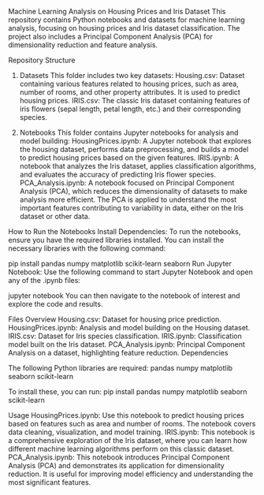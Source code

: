 Machine Learning Analysis on Housing Prices and Iris Dataset
This repository contains Python notebooks and datasets for machine learning analysis, focusing on housing prices and Iris dataset classification. The project also includes a Principal Component Analysis (PCA) for dimensionality reduction and feature analysis.

Repository Structure
1. Datasets
This folder includes two key datasets:
Housing.csv: Dataset containing various features related to housing prices, such as area, number of rooms, and other property attributes. It is used to predict housing prices.
IRIS.csv: The classic Iris dataset containing features of iris flowers (sepal length, petal length, etc.) and their corresponding species.

2. Notebooks
This folder contains Jupyter notebooks for analysis and model building:
HousingPrices.ipynb: A Jupyter notebook that explores the housing dataset, performs data preprocessing, and builds a model to predict housing prices based on the given features.
IRIS.ipynb: A notebook that analyzes the Iris dataset, applies classification algorithms, and evaluates the accuracy of predicting Iris flower species.
PCA_Analysis.ipynb: A notebook focused on Principal Component Analysis (PCA), which reduces the dimensionality of datasets to make analysis more efficient. The PCA is applied to understand the most important features contributing to variability in data, either on the Iris dataset or other data.

How to Run the Notebooks
Install Dependencies: To run the notebooks, ensure you have the required libraries installed. You can install the necessary libraries with the following command:

pip install pandas numpy matplotlib scikit-learn seaborn
Run Jupyter Notebook: Use the following command to start Jupyter Notebook and open any of the .ipynb files:

jupyter notebook
You can then navigate to the notebook of interest and explore the code and results.

Files Overview
Housing.csv: Dataset for housing price prediction.
HousingPrices.ipynb: Analysis and model building on the Housing dataset.
IRIS.csv: Dataset for Iris species classification.
IRIS.ipynb: Classification model built on the Iris dataset.
PCA_Analysis.ipynb: Principal Component Analysis on a dataset, highlighting feature reduction.
Dependencies

The following Python libraries are required:
pandas
numpy
matplotlib
seaborn
scikit-learn

To install these, you can run:
pip install pandas numpy matplotlib seaborn scikit-learn

Usage
HousingPrices.ipynb: Use this notebook to predict housing prices based on features such as area and number of rooms. The notebook covers data cleaning, visualization, and model training.
IRIS.ipynb: This notebook is a comprehensive exploration of the Iris dataset, where you can learn how different machine learning algorithms perform on this classic dataset.
PCA_Analysis.ipynb: This notebook introduces Principal Component Analysis (PCA) and demonstrates its application for dimensionality reduction. It is useful for improving model efficiency and understanding the most significant features.
